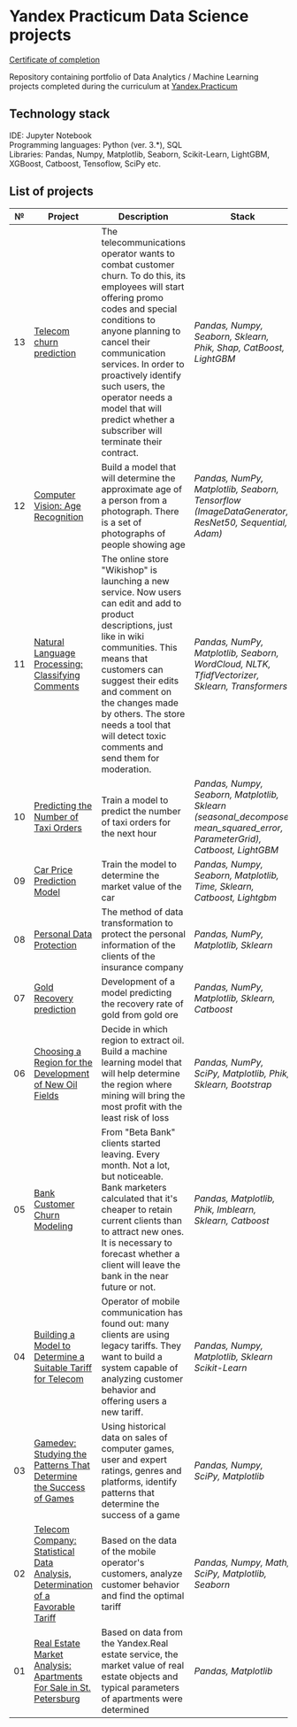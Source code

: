 # Yandex Practicum Data Science projects

[Certificate of completion](https://drive.google.com/drive/folders/1QumtKtaqxXNZIvxJphRUz9C4rbTEbpPB?usp=sharing)

Repository containing portfolio of Data Analytics / Machine Learning projects completed during the curriculum at [Yandex.Practicum](https://praktikum.yandex.ru/data-scientist/)

## Technology stack
IDE: Jupyter Notebook <br>
Programming languages: Python (ver. 3.*), SQL <br>
Libraries: Pandas, Numpy, Matplotlib, Seaborn, Scikit-Learn, LightGBM, XGBoost, Catboost, Tensoflow, SciPy etc. <br>

## List of projects

 № | Project | Description | Stack
--- | --- | --- | ---
13 | [Telecom churn prediction](https://github.com/Shilenkovv/yandex_ds_projects/tree/main/13_telecom_churn_prediction) | The telecommunications operator wants to combat customer churn. To do this, its employees will start offering promo codes and special conditions to anyone planning to cancel their communication services. In order to proactively identify such users, the operator needs a model that will predict whether a subscriber will terminate their contract. | *Pandas, Numpy, Seaborn, Sklearn, Phik, Shap, CatBoost, LightGBM*
12 | [Computer Vision: Age Recognition](https://github.com/Shilenkovv/yandex_ds_projects/tree/main/12_age_prediction)  | Build a model that will determine the approximate age of a person from a photograph. There is a set of photographs of people showing age | *Pandas, NumPy, Matplotlib, Seaborn, Tensorflow (ImageDataGenerator, ResNet50, Sequential, Adam)*
11 | [Natural Language Processing: Classifying Comments](https://github.com/Shilenkovv/yandex_ds_projects/tree/main/11_toxic_comments_classification) | The online store "Wikishop" is launching a new service. Now users can edit and add to product descriptions, just like in wiki communities. This means that customers can suggest their edits and comment on the changes made by others. The store needs a tool that will detect toxic comments and send them for moderation. | *Pandas, NumPy, Matplotlib, Seaborn, WordCloud, NLTK, TfidfVectorizer, Sklearn, Transformers*
10 | [Predicting the Number of Taxi Orders](https://github.com/Shilenkovv/yandex_ds_projects/tree/main/10_taxi_order_prediction) | Train a model to predict the number of taxi orders for the next hour | *Pandas, Numpy, Seaborn, Matplotlib, Sklearn (seasonal_decompose, mean_squared_error, ParameterGrid), Catboost, LightGBM*
09 | [Car Price Prediction Model](https://github.com/Shilenkovv/yandex_ds_projects/tree/main/09_car_prices_prediction) | Train the model to determine the market value of the car | *Pandas, Numpy, Seaborn, Matplotlib, Time, Sklearn, Catboost, Lightgbm*
08 | [Personal Data Protection](https://github.com/Shilenkovv/yandex_ds_projects/tree/main/08_personal_data_protection) | The method of data transformation to protect the personal information of the clients of the insurance company | *Pandas, NumPy, Matplotlib, Sklearn*
07 | [Gold Recovery prediction](https://github.com/Shilenkovv/yandex_ds_projects/tree/main/07_gold_recovery) | Development of a model predicting the recovery rate of gold from gold ore | *Pandas, NumPy, Matplotlib, Sklearn, Catboost*
06 | [Choosing a Region for the Development of New Oil Fields](https://github.com/Shilenkovv/yandex_ds_projects/tree/main/06_machine_learning_in_business) | Decide in which region to extract oil. Build a machine learning model that will help determine the region where mining will bring the most profit with the least risk of loss | *Pandas, NumPy, SciPy, Matplotlib, Phik, Sklearn, Bootstrap*
05 | [Bank Customer Churn Modeling](https://github.com/Shilenkovv/yandex_ds_projects/tree/main/05_supervised_learning) | From "Beta Bank" clients started leaving. Every month. Not a lot, but noticeable. Bank marketers calculated that it's cheaper to retain current clients than to attract new ones. It is necessary to forecast whether a client will leave the bank in the near future or not. | *Pandas, Matplotlib, Phik, Imblearn, Sklearn, Catboost*
04 | [Building a Model to Determine a Suitable Tariff for Telecom](https://github.com/Shilenkovv/yandex_ds_projects/tree/main/04_introduction_to_machine_learning) | Operator of mobile communication has found out: many clients are using legacy tariffs. They want to build a system capable of analyzing customer behavior and offering users a new tariff. | *Pandas, Numpy, Matplotlib, Sklearn Scikit-Learn*
03 | [Gamedev: Studying the Patterns That Determine the Success of Games](https://github.com/Shilenkovv/yandex_ds_projects/tree/main/03_game_sales_data_research) | Using historical data on sales of computer games, user and expert ratings, genres and platforms, identify patterns that determine the success of a game | *Pandas, Numpy, SciPy, Matplotlib*
02 | [Telecom Company: Statistical Data Analysis, Determination of a Favorable Tariff](https://github.com/Shilenkovv/yandex_ds_projects/tree/main/02_statistical_data_analysis) | Based on the data of the mobile operator's customers, analyze customer behavior and find the optimal tariff | *Pandas, Numpy, Math, SciPy, Matplotlib, Seaborn*
01 | [Real Estate Market Analysis: Apartments For Sale in St. Petersburg](https://github.com/Shilenkovv/yandex_ds_projects/tree/main/01_EDA) | Based on data from the Yandex.Real estate service, the market value of real estate objects and typical parameters of apartments were determined | *Pandas, Matplotlib*